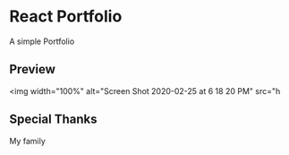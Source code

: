 # React Portfolio

A simple Portfolio


## Preview
<img width="100%" alt="Screen Shot 2020-02-25 at 6 18 20 PM" src="h


## Special Thanks

My family


